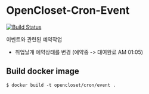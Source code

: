 # OpenCloset-Cron-Event #

[![Build Status](https://travis-ci.org/opencloset/OpenCloset-Cron-Event.svg?branch=v0.1.3)](https://travis-ci.org/opencloset/OpenCloset-Cron-Event)

이벤트와 관련된 예약작업

- 취업날개 예약상태를 변경 (예약중 -> 대여완료 AM 01:05)

## Build docker image ##

    $ docker build -t opencloset/cron/event .
